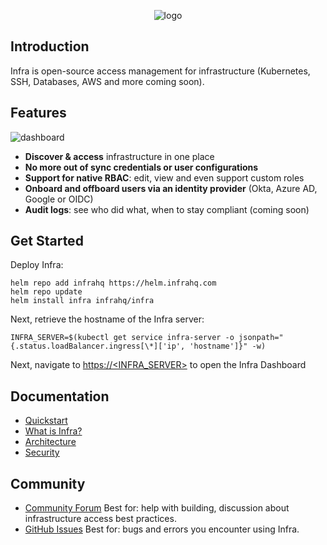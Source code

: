 <p align="center">
  <picture>
    <source media="(prefers-color-scheme: dark)" srcset="https://user-images.githubusercontent.com/251292/179030679-e298d1c5-0933-4338-988f-c9785442335b.svg">
    <img alt="logo" src="https://user-images.githubusercontent.com/251292/179030550-27b8cdda-07ec-48e6-ba41-04f21425738b.svg">
  </picture>
</p>

## Introduction

Infra is open-source access management for infrastructure (Kubernetes, SSH, Databases, AWS and more coming soon).

## Features

![dashboard](https://user-images.githubusercontent.com/251292/179031621-b44bc212-dc38-42dc-b9f4-8ee6a01cbaf4.png)

- **Discover & access** infrastructure in one place
- **No more out of sync credentials or user configurations**
- **Support for native RBAC**: edit, view and even support custom roles
- **Onboard and offboard users via an identity provider** (Okta, Azure AD, Google or OIDC)
- **Audit logs**: see who did what, when to stay compliant (coming soon)

## Get Started

Deploy Infra:

```
helm repo add infrahq https://helm.infrahq.com
helm repo update
helm install infra infrahq/infra
```

Next, retrieve the hostname of the Infra server:

```
INFRA_SERVER=$(kubectl get service infra-server -o jsonpath="{.status.loadBalancer.ingress[\*]['ip', 'hostname']}" -w)
```

Next, navigate to [https://<INFRA_SERVER>](https://<INFRA_SERVER>) to open the Infra Dashboard

## Documentation

- [Quickstart](https://infrahq.com/docs/getting-started/quickstart)
- [What is Infra?](https://infrahq.com/docs/getting-started/what-is-infra)
- [Architecture](https://infrahq.com/docs/reference/architecture)
- [Security](https://infrahq.com/docs/reference/security)

## Community

- [Community Forum](https://github.com/infrahq/infra/discussions) Best for: help with building, discussion about infrastructure access best practices.
- [GitHub Issues](https://github.com/infrahq/infra/issues) Best for: bugs and errors you encounter using Infra.
